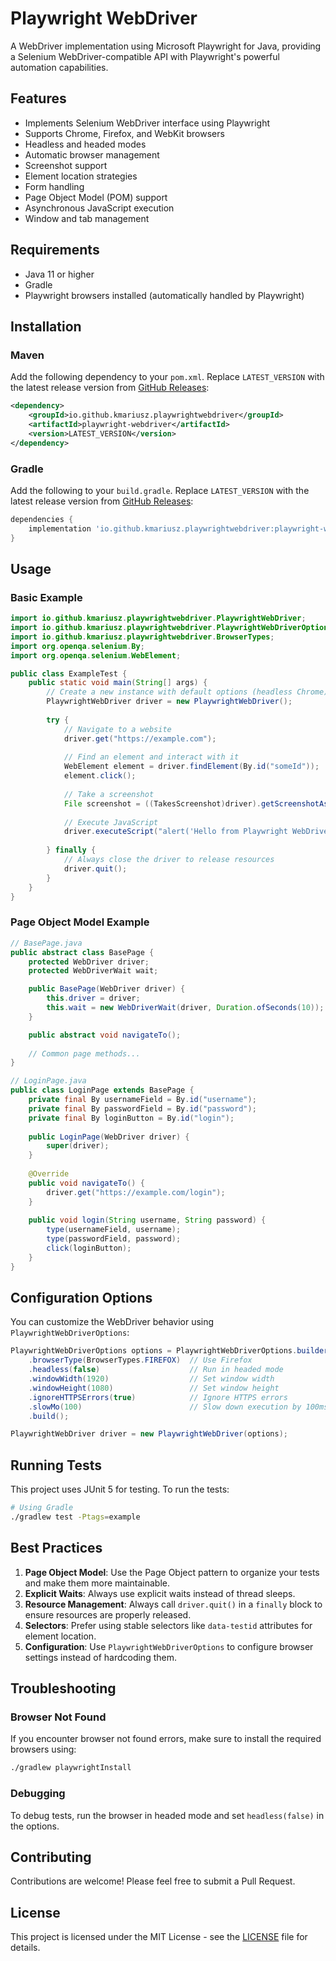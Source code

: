 # Playwright WebDriver

A WebDriver implementation using Microsoft Playwright for Java, providing a Selenium WebDriver-compatible API with Playwright's powerful automation capabilities.

## Features

- Implements Selenium WebDriver interface using Playwright
- Supports Chrome, Firefox, and WebKit browsers
- Headless and headed modes
- Automatic browser management
- Screenshot support
- Element location strategies
- Form handling
- Page Object Model (POM) support
- Asynchronous JavaScript execution
- Window and tab management

## Requirements

- Java 11 or higher
- Gradle
- Playwright browsers installed (automatically handled by Playwright)

## Installation

### Maven

Add the following dependency to your `pom.xml`. 
Replace `LATEST_VERSION` with the latest release version from [GitHub Releases](https://github.com/KMariusz/PlaywrightWebDriver/releases):

```xml
<dependency>
    <groupId>io.github.kmariusz.playwrightwebdriver</groupId>
    <artifactId>playwright-webdriver</artifactId>
    <version>LATEST_VERSION</version>
</dependency>
```

### Gradle

Add the following to your `build.gradle`. 
Replace `LATEST_VERSION` with the latest release version from [GitHub Releases](https://github.com/KMariusz/PlaywrightWebDriver/releases):

```groovy
dependencies {
    implementation 'io.github.kmariusz.playwrightwebdriver:playwright-webdriver:LATEST_VERSION'
}
```

## Usage

### Basic Example

```java
import io.github.kmariusz.playwrightwebdriver.PlaywrightWebDriver;
import io.github.kmariusz.playwrightwebdriver.PlaywrightWebDriverOptions;
import io.github.kmariusz.playwrightwebdriver.BrowserTypes;
import org.openqa.selenium.By;
import org.openqa.selenium.WebElement;

public class ExampleTest {
    public static void main(String[] args) {
        // Create a new instance with default options (headless Chrome)
        PlaywrightWebDriver driver = new PlaywrightWebDriver();
        
        try {
            // Navigate to a website
            driver.get("https://example.com");
            
            // Find an element and interact with it
            WebElement element = driver.findElement(By.id("someId"));
            element.click();
            
            // Take a screenshot
            File screenshot = ((TakesScreenshot)driver).getScreenshotAs(OutputType.FILE);
            
            // Execute JavaScript
            driver.executeScript("alert('Hello from Playwright WebDriver!');");
            
        } finally {
            // Always close the driver to release resources
            driver.quit();
        }
    }
}
```

### Page Object Model Example

```java
// BasePage.java
public abstract class BasePage {
    protected WebDriver driver;
    protected WebDriverWait wait;

    public BasePage(WebDriver driver) {
        this.driver = driver;
        this.wait = new WebDriverWait(driver, Duration.ofSeconds(10));
    }

    public abstract void navigateTo();
    
    // Common page methods...
}

// LoginPage.java
public class LoginPage extends BasePage {
    private final By usernameField = By.id("username");
    private final By passwordField = By.id("password");
    private final By loginButton = By.id("login");
    
    public LoginPage(WebDriver driver) {
        super(driver);
    }
    
    @Override
    public void navigateTo() {
        driver.get("https://example.com/login");
    }
    
    public void login(String username, String password) {
        type(usernameField, username);
        type(passwordField, password);
        click(loginButton);
    }
}
```

## Configuration Options

You can customize the WebDriver behavior using `PlaywrightWebDriverOptions`:

```java
PlaywrightWebDriverOptions options = PlaywrightWebDriverOptions.builder()
    .browserType(BrowserTypes.FIREFOX)  // Use Firefox
    .headless(false)                    // Run in headed mode
    .windowWidth(1920)                  // Set window width
    .windowHeight(1080)                 // Set window height
    .ignoreHTTPSErrors(true)            // Ignore HTTPS errors
    .slowMo(100)                        // Slow down execution by 100ms
    .build();

PlaywrightWebDriver driver = new PlaywrightWebDriver(options);
```

## Running Tests

This project uses JUnit 5 for testing. To run the tests:

```bash
# Using Gradle
./gradlew test -Ptags=example
```

## Best Practices

1. **Page Object Model**: Use the Page Object pattern to organize your tests and make them more maintainable.
2. **Explicit Waits**: Always use explicit waits instead of thread sleeps.
3. **Resource Management**: Always call `driver.quit()` in a `finally` block to ensure resources are properly released.
4. **Selectors**: Prefer using stable selectors like `data-testid` attributes for element location.
5. **Configuration**: Use `PlaywrightWebDriverOptions` to configure browser settings instead of hardcoding them.

## Troubleshooting

### Browser Not Found
If you encounter browser not found errors, make sure to install the required browsers using:

```bash
./gradlew playwrightInstall
```

### Debugging
To debug tests, run the browser in headed mode and set `headless(false)` in the options.

## Contributing

Contributions are welcome! Please feel free to submit a Pull Request.

## License

This project is licensed under the MIT License - see the [LICENSE](LICENSE) file for details.
